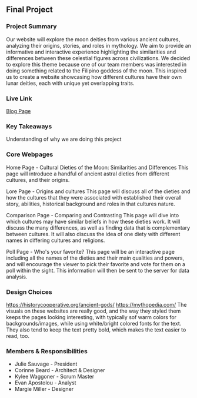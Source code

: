 ## Final Project

### Project Summary

Our website will explore the moon deities from various ancient cultures, analyzing their origins, stories, and roles in mythology. We aim to provide an informative and interactive experience highlighting the similarities and differences between these celestial figures across civilizations. We decided to explore this theme because one of our team members was interested in doing something related to the Filipino goddess of the moon. This inspired us to create a website showcasing how different cultures have their own lunar deities, each with unique yet overlapping traits.

### Live Link

[Blog Page](https://juliesvg.github.io/CallistoMercuryInRetrograde/)

### Key Takeaways

Understanding of why we are doing this project

### Core Webpages

Home Page - Cultural Dieties of the Moon: Similarities and Differences
This page will introduce a handful of ancient astral dieties from different cultures, and their origins.

Lore Page - Origins and cultures
This page will discuss all of the dieties and how the cultures that they were associated with established their overall story, abilities, historical background and roles in that cultures nature.

Comparison Page - Comparing and Contrasting
This page will dive into which cultures may have similar beliefs in how these dieties work. It will discuss the many differences, as well as
finding data that is complementary between cultures. It will also discuss the idea of one diety with different names in differing cultures and religions.

Poll Page - Who's your favorite?
This page will be an interactive page including all the names of the dieties and their main qualities and powers, and will encourage the viewer to pick their favorite and vote for them on a poll within the sight. This information will then be sent to the server for data analysis.

### Design Choices

https://historycooperative.org/ancient-gods/
https://mythopedia.com/
The visuals on these websites are really good, and the way they styled them keeps the pages looking interesting, with typically sof warm colors for backgrounds/images, while using white/bright colored fonts for the text. They also tend to keep the text pretty bold, which makes the text easier to read, too.

### Members & Responsibilities

- Julie Sauvage - President
- Corinne Beard - Architect & Designer
- Kylee Waggoner - Scrum Master
- Evan Apostolou - Analyst
- Margie Miller - Designer
